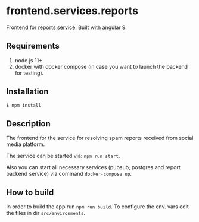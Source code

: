 # frontend.services.reports

Frontend for [reports service](../../backend/services/reports). Built with angular 9.

## Requirements
1) node.js 11+
2) docker with docker compose (in case you want to launch the backend for testing).


## Installation

```bash
$ npm install
```

## Description

The frontend for the service for resolving spam reports received from social media platform.

The service can be started via: ```npm run start```.

Also you can start all necessary services (pubsub, postgres and report backend service) via command ```docker-compose up```.


## How to build

In order to build the app run ```npm run build```. To configure the env. vars edit the files in dir  ```src/environments```.

